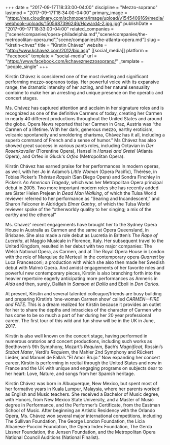+++
date = "2017-09-17T18:33:00-04:00"
discipline = "Mezzo-soprano"
lastmod = "2017-09-17T18:34:00-04:00"
primary_image = "https://res.cloudinary.com/schmopera/image/upload/v1545409169/media/webhook-uploads/1505687396246/Howard4-2.jpg.jpg"
publishDate = "2017-09-17T18:33:00-04:00"
related_companies = ["scene/companies/opera-philadelphia.md","scene/companies/the-metropolitan-opera.md","scene/companies/the-atlanta-opera.md"]
slug = "kirstin-chvez"
title = "Kirstin Chávez"
website = "http://www.kchavez.com/2012/bio.asp"
[[social_media]]
platform = "Facebook"
template = "social-media"
url = "https://www.facebook.com/kchavezmezzosoprano/"
_template = "people_single"
+++

Kirstin Chávez is considered one of the most riveting and significant performing mezzo-sopranos today. Her powerful voice with its expansive range, the dramatic intensity of her acting, and her natural sensuality combine to make her an arresting and unique presence on the operatic and concert stages.

Ms. Chávez has captured attention and acclaim in her signature roles and is recognized as one of the definitive Carmens of today, creating her Carmen in nearly 40 different productions throughout the United States and around the globe. Opera News reported that her Carmen in Graz, Austria was “the Carmen of a lifetime. With her dark, generous mezzo, earthy eroticism, volcanic spontaneity and smoldering charisma, Chávez has it all, including a superb command of French and a sense of humor.” Ms Chávez has also showed great success in various pants roles, including Octavian in *Der Rosenkavalier* (Florentine Opera), Hansel in *Hansel and Gretel* (Atlanta Opera), and Orfeo in Gluck's *Orfeo* (Metropolitan Opera).

Kirstin Chávez has earned praise for her performances in modern operas, as well, with her Jo in Adamo’s *Little Women* (Opera Pacific), Thérèse, in Tobias Picker’s *Thérèse Raquin* (San Diego Opera) and Sondra Finchley in Picker’s *An American Tragedy*, which was her Metropolitan Opera principal debut in 2005. Two more important modern roles she has recently added are Sister Helen Prejean in *Dead Man Walking*, of which the Tulsa World reviewer referred to her performance as “Searing and Incandescent,” and Sharon Falconer in Aldridge’s *Elmer Gantry*, of which the Tulsa World reviewer spoke of the “otherworldy quality to her singing; a mix of the earthy and the ethereal”

Ms. Chavez' recent engagements have brought her to the Sydney Opera House in Australia as Carmen and the same at Opera Queensland, in Brisbane. She also made a role debut as Lucretia in Britten’s *The Rape of Lucretia*, at Maggio Musicale in Florence, Italy. Her subsequent travel to the United Kingdom, resulted in her debut with two major companies: The Welsh National Opera, as Carmen, and at The Royal Opera House in London with the role of Marquise de Merteuil in the contemporary opera *Quartett* by Luca Francesconi; a production with which she also then made her Swedish debut with Malmö Opera. And amidst engagements of her favorite roles and powerful new contemporary pieces, Kirstin is also branching forth into the heavier repertoire eagerly anticipating more performances as Amneris in *Aida* and then, surely, Dalilah in *Samson et Dalila* and Eboli in *Don Carlos*.

At present, Kirstin and several talented colleague/friends are busy building and preparing Kirstin’s ‘one-woman Carmen show’ called *CARMEN—FIRE and FATE*. This is a dream realized for Kirstin because it provides an outlet for her to share the depths and intracicies of the character of Carmen who has come to be so much a part of her during her 20 year professional career. The first tour of this wild and fun show will be in the UK in June, 2017.

Kirstin is also well known on the concert stage, having performed in numerous oratorios and concert productions, including such works as Beethoven’s 9th Symphony, Mozart’s *Requiem*, Bach’s *Magnificat*, Rossini’s *Stabat Mater*, Verdi’s *Requiem*, the Mahler 2nd Symphony and Rückert Lieder, and Manuel de Falla’s “El Amor Brujo.” Now expanding her concert career, Kirstin is performing in recital through the United States and now in France and the UK with unique and engaging programs on subjects dear to her heart: Love, Nature, and songs from her Spanish heritage.

Kirstin Chávez was born in Albuquerque, New Mexico, but spent most of her formative years in Kuala Lumpur, Malaysia, where her parents worked as English and Music teachers. She received a Bachelor of Music degree, with Honors, from New Mexico State University, and a Master of Music degree in Performance, and the Performer’s Certificate, from the Eastman School of Music. After beginning an Artistic Residency with the Orlando Opera, Ms. Chávez won several major international competitions, including The Sullivan Foundation, The George London Foundation, the Licia Albanese-Puccini Foundation, the Opera Index Foundation, The Gerda Lissner Foundation, the Jensen Foundation, and the Metropolitan Opera National Council Auditions (National Finalist).
